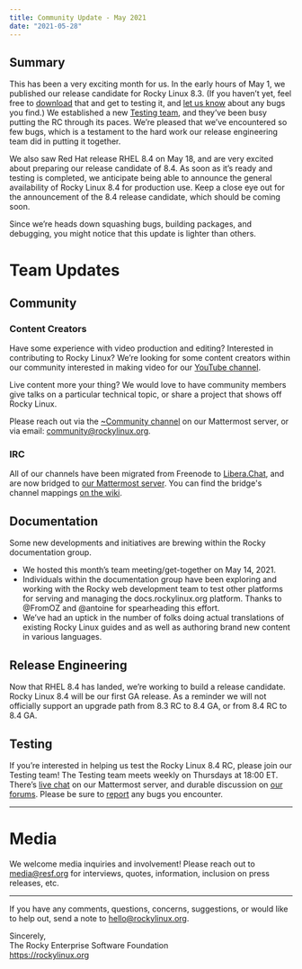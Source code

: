 ```yaml
---
title: Community Update - May 2021
date: "2021-05-28"
---
```


## Summary

This has been a very exciting month for us. In the early hours of May 1, we published our release candidate for Rocky Linux 8.3. (If you haven’t yet, feel free to [download](https://rockylinux.org/download) that and get to testing it, and [let us know](https://bugs.rockylinux.org/) about any bugs you find.) We established a new [Testing team](https://chat.rockylinux.org/rocky-linux/channels/testing), and they’ve been busy putting the RC through its paces. We’re pleased that we’ve encountered so few bugs, which is a testament to the hard work our release engineering team did in putting it together.

We also saw Red Hat release RHEL 8.4 on May 18, and are very excited about preparing our release candidate of 8.4. As soon as it’s ready and testing is completed, we anticipate being able to announce the general availability of Rocky Linux 8.4 for production use. Keep a close eye out for the announcement of the 8.4 release candidate, which should be coming soon.

Since we’re heads down squashing bugs, building packages, and debugging, you might notice that this update is lighter than others.

# Team Updates

## Community

### Content Creators

Have some experience with video production and editing? Interested in contributing to Rocky Linux? We’re looking for some content creators within our community interested in making video for our [YouTube channel](https://www.youtube.com/c/RockyLinux).

Live content more your thing? We would love to have community members give talks on a particular technical topic, or share a project that shows off Rocky Linux.

Please reach out via the [~Community channel](https://chat.rockylinux.org/rocky-linux/channels/community) on our Mattermost server, or via email: [community@rockylinux.org](mailto:community@rockylinux.org).

### IRC

All of our channels have been migrated from Freenode to [Libera.Chat](https://libera.chat/), and are now bridged to [our Mattermost server](https://chat.rockylinux.org). You can find the bridge's channel mappings [on the wiki](https://wiki.rockylinux.org/en/irc-mattermost-bridge).

## Documentation

Some new developments and initiatives are brewing within the Rocky documentation group.

- We hosted this month’s team meeting/get-together on May 14, 2021.
- Individuals within the documentation group have been exploring and working with the Rocky web development team to test other platforms for serving and managing the docs.rockylinux.org platform. Thanks to @FromOZ and @antoine for spearheading this effort.
- We’ve had an uptick in the number of folks doing actual translations of existing Rocky Linux guides and as well as authoring brand new content in various languages.

## Release Engineering

Now that RHEL 8.4 has landed, we’re working to build a release candidate. Rocky Linux 8.4 will be our first GA release. As a reminder we will not officially support an upgrade path from 8.3 RC to 8.4 GA, or from 8.4 RC to 8.4 GA.

## Testing

If you’re interested in helping us test the Rocky Linux 8.4 RC, please join our Testing team! The Testing team meets weekly on Thursdays at 18:00 ET. There’s [live chat](https://chat.rockylinux.org/rocky-linux/channels/testing) on our Mattermost server, and durable discussion on [our forums](https://forums.rockylinux.org/c/devel/testing). Please be sure to [report](https://bugs.rockylinux.org/) any bugs you encounter.

---

# Media

We welcome media inquiries and involvement! Please reach out to [media@resf.org](mailto:media@resf.org) for interviews, quotes, information, inclusion on press releases, etc.

---

If you have any comments, questions, concerns, suggestions, or would like to help out, send a note to [hello@rockylinux.org](mailto:hello@rockylinux.org).

<span class="mb-2">
  Sincerely,<br/>
  The Rocky Enterprise Software Foundation<br/>
  <a href="https://rockylinux.org">https://rockylinux.org</a>
</span>
